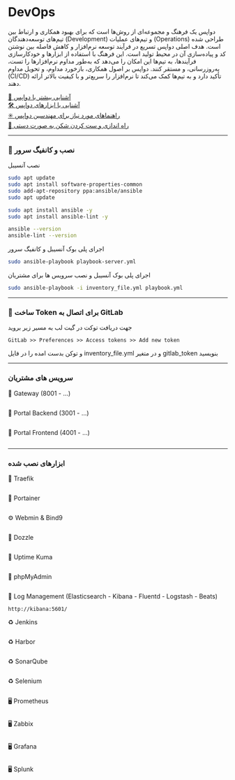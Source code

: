 # DevOps
دواپس یک فرهنگ و مجموعه‌ای از روش‌ها است که برای بهبود همکاری و ارتباط بین تیم‌های توسعه‌دهندگان (Development) و تیم‌های عملیات (Operations) طراحی شده است. هدف اصلی دواپس تسریع در فرآیند توسعه نرم‌افزار و کاهش فاصله بین نوشتن کد و پیاده‌سازی آن در محیط تولید است. این فرهنگ با استفاده از ابزارها و خودکارسازی فرآیندها، به تیم‌ها این امکان را می‌دهد که به‌طور مداوم نرم‌افزارها را تست، به‌روزرسانی، و مستقر کنند. دواپس بر اصول همکاری، بازخورد مداوم، و تحویل مداوم (CI/CD) تأکید دارد و به تیم‌ها کمک می‌کند تا نرم‌افزار را سریع‌تر و با کیفیت بالاتر ارائه دهند. 

[📜 آشنایی بیشتر با دواپس](./README-MORE.md)  
[🛠️ آشنایی با ابزارهای دواپس](./README-TOOLS.md)  
[✳️ راهنماهای مورد نیاز برای مهندسین دواپس](./README-CHEATSHEET.md)  
[🔅 راه اندازی و ست کردن شکن به صورت دستی](./README-SHEKAN.md)


---

### 🤖 نصب و کانفیگ سرور

نصب آنسیبل
```bash
sudo apt update
sudo apt install software-properties-common
sudo add-apt-repository ppa:ansible/ansible
sudo apt update

sudo apt install ansible -y
sudo apt install ansible-lint -y

ansible --version
ansible-lint --version
```

اجرای پلی بوک آنسیبل و کانفیگ سرور
```bash
sudo ansible-playbook playbook-server.yml
```

اجرای پلی بوک آنسیبل و نصب سرویس ها برای مشتریان
```bash
sudo ansible-playbook -i inventory_file.yml playbook.yml
```

---

### 🦊 ساخت Token برای اتصال به GitLab
جهت دریافت توکت در گیت لب به مسیر زیر بروید
```
GitLab >> Preferences >> Access tokens >> Add new token
```
و توکن بدست امده را در فایل inventory_file.yml و در متغیر gitlab_token بنویسید

---

### سرویس های مشتریان
📜 Gateway (8001 - ...)
```
```
📜 Portal Backend (3001 - ...)
```
```
📜 Portal Frontend (4001 - ...)
```
```

---

### ابزارهای نصب شده

🚦 Traefik
```
```

🐳 Portainer
```
```

⚙️ Webmin & Bind9
```
```

🐳 Dozzle
```
```

🐳 Uptime Kuma
```
```

📀 phpMyAdmin
```
```

📑 Log Management (Elasticsearch - Kibana - Fluentd - Logstash - Beats)
```
http://kibana:5601/
```

♻️ Jenkins
```
```

♻️ Harbor
```
```

♻️ SonarQube
```
```

♻️ Selenium
```
```

🖥️ Prometheus
```
```

🖥️ Zabbix
```
```

🖥️ Grafana
```
```

🖥️ Splunk
```
```
